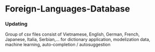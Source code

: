 # Foreign-Languages-Database
### Updating
Group of csv files consist of Vietnamese, English, German, French, Japanese, Italia, Serbian,... for dictionary application, modelization data, machine learning, auto-completion / autosuggestion
